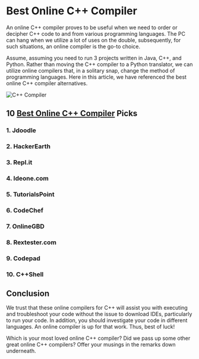 # Best Online C++ Compiler

An online C++ compiler proves to be useful when we need to order or decipher C++ code to and from various programming languages. The PC can hang when we utilize a lot of uses on the double, subsequently, for such situations, an online compiler is the go-to choice. 

Assume, assuming you need to run 3 projects written in Java, C++, and Python. Rather than moving the C++ compiler to a Python translator, we can utilize online compilers that, in a solitary snap, change the method of programming languages. Here in this article, we have referenced the best online C++ compiler alternatives.

![C++ Compiler](https://secureservercdn.net/160.153.137.163/84g.4be.myftpupload.com/wp-content/uploads/2019/07/Best-C-Online-Compiler-768x384.png)

## 10 [Best Online C++ Compiler](https://www.techgeekbuzz.com/best-online-cpp-compiler/) Picks

### 1. Jdoodle
### 2. HackerEarth
### 3. Repl.it
### 4. Ideone.com
### 5. TutorialsPoint
### 6. CodeChef
### 7. OnlineGBD
### 8. Rextester.com
### 9. Codepad
### 10. C++Shell

## Conclusion 

We trust that these online compilers for C++ will assist you with executing and troubleshoot your code without the issue to download IDEs, particularly to run your code. In addition, you should investigate your code in different languages. An online compiler is up for that work. Thus, best of luck! 

Which is your most loved online C++ compiler? Did we pass up some other great online C++ compilers? Offer your musings in the remarks down underneath.
